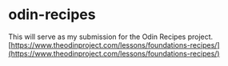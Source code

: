 # odin-recipes

This will serve as my submission for the Odin Recipes project.
[https://www.theodinproject.com/lessons/foundations-recipes/](https://www.theodinproject.com/lessons/foundations-recipes/)

